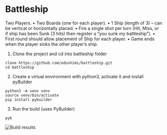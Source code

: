 # Battleship

Two Players. • Two Boards (one for each player). • 1 Ship (length of 3) – can be vertical or horizontally placed. • Fire a single shot per turn (Hit, Miss, or if ship has been Sunk (3 hits) then register a “you sunk my battleship”). • First round should allow placement of Ship for each player. • Game ends when the player sinks the other player’s ship.

1. Clone the project and cd into battleship folder
  ```
  clone https://github.com/odushimi/battleship.git
  cd battleship
  ```
2. Create a virtual environment with python3, activate it and install pyBuilder
  ```
  python3 -m venv venv
  source venv/bin/activate
  pip install pybuilder
  ```
  
3. Run the build (uses PyBuilder)
 ```
 pyb
 ```
 
![Build results ](https://user-images.githubusercontent.com/26301133/106375090-2d679600-6357-11eb-8ac6-93d1c9e9d6d2.png)
 
 
 
 
 


